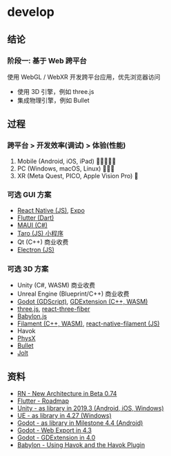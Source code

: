 # develop

## 结论

### 阶段一: 基于 Web 跨平台

使用 WebGL / WebXR 开发跨平台应用，优先浏览器访问

- 使用 3D 引擎，例如 three.js
- 集成物理引擎，例如 Bullet

## 过程

### 跨平台 > 开发效率(调试) > 体验(性能)

1. Mobile (Android, iOS, iPad) 🌟🌟🌟🌟🌟
2. PC (Windows, macOS, Linux) 🌟🌟🌟
3. XR (Meta Quest, PICO, Apple Vision Pro) 🌟

### 可选 GUI 方案

- [React Native (JS)](https://github.com/facebook/react-native.git), [Expo](https://github.com/expo/expo.git)
- [Flutter (Dart)](https://github.com/flutter/flutter.git)
- [MAUI (C#)](https://github.com/dotnet/maui.git)
- [Taro (JS) 小程序](https://github.com/NervJS/taro.git)
- Qt (C++) 商业收费
- [Electron (JS)](https://github.com/electron/electron.git)

### 可选 3D 方案

- Unity (C#, WASM) 商业收费
- Unreal Engine (Blueprint/C++) 商业收费
- [Godot (GDScript)](https://github.com/godotengine/godot.git), [GDExtension (C++, WASM)](https://github.com/godotengine/godot-cpp.git)
- [three.js](https://github.com/mrdoob/three.js.git), [react-three-fiber](https://github.com/pmndrs/react-three-fiber.git)
- [Babylon.js](https://github.com/BabylonJS/Babylon.js.git)
- [Filament (C++, WASM)](https://github.com/google/filament), [react-native-filament (JS)](https://github.com/margelo/react-native-filament.git)
- Havok
- [PhysX](https://github.com/NVIDIA-Omniverse/PhysX.git)
- [Bullet](https://github.com/bulletphysics/bullet3.git)
- [Jolt](https://github.com/jrouwe/JoltPhysics.git)

## 资料

- [RN - New Architecture in Beta 0.74](https://reactnative.dev/docs/next/the-new-architecture/landing-page)
- [Flutter - Roadmap](https://github.com/flutter/flutter/blob/master/docs/roadmap/Roadmap.md)
- [Unity - as library in 2019.3 (Android, iOS, Windows)](https://docs.unity3d.com/Manual/UnityasaLibrary.html)
- [UE - as library in 4.27 (Windows)](https://forums.unrealengine.com/t/ue-4-27-preview-ue-as-a-lib/484701)
- [Godot - as library in Milestone 4.4 (Android)](https://github.com/godotengine/godot/pull/90510)
- [Godot - Web Export in 4.3](https://godotengine.org/article/progress-report-web-export-in-4-3/)
- [Godot - GDExtension in 4.0](https://godotengine.org/article/introducing-gd-extensions/)
- [Babylon - Using Havok and the Havok Plugin](https://doc.babylonjs.com/features/featuresDeepDive/physics/havokPlugin)
